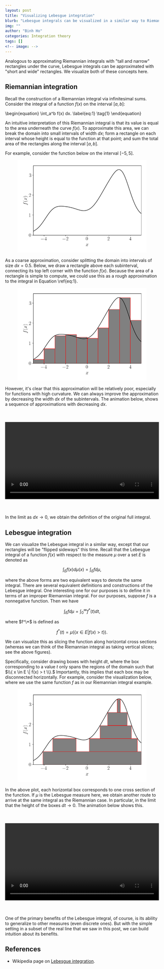 ```yaml
---
layout: post
title: "Visualizing Lebesgue integration"
blurb: "Lebesgue integrals can be visualized in a similar way to Riemannian sums."
img: ""
author: "Binh Ho"
categories: Integration theory
tags: []
<!-- image: -->
---
```


$$\DeclareMathOperator*{\argmin}{arg\,min}$$
$$\DeclareMathOperator*{\argmax}{arg\,max}$$

<style>
.column {
  float: left;
  width: 30%;
  padding: 5px;
}

/* Clear floats after image containers */
.row::after {
  content: "";
  clear: both;
  display: table;
}
</style>

Analogous to approximating Riemannian integrals with "tall and narrow" rectangles under the curve, Lebesgue integrals can be approximated with "short and wide" rectangles. We visualize both of these concepts here.

## Riemannian integration

Recall the construction of a Riemannian integral via infinitesimal sums. Consider the integral of a function $f(x)$ on the interval $[a, b]$:

\begin{equation}
\int_a^b f(x) dx. \label{eq:1} \tag{1}
\end{equation}

An intuitive interpretation of this Riemannian integral is that its value is equal to the area underneath the curve $f(x).$ To approximate this area, we can break the domain into small intervals of width $dx$; form a rectangle on each interval whose height is equal to the function at that point; and sum the total area of the rectangles along the interval $[a, b].$

For example, consider the function below on the interval $[-5, 5].$

<center>
<figure>
  <img src="/assets/lebesgue_integral_function.png">
  <figcaption><i></i></figcaption>
</figure>
</center>

As a coarse approximation, consider splitting the domain into intervals of size $dx=0.5.$ Below, we draw a rectangle above each subinterval, connecting its top left corner with the function $f(x).$ Because the area of a rectangle is simple to compute, we could use this as a rough approximation to the integral in Equation \ref{eq:1}.

<center>
<figure>
  <img src="/assets/riemannian_sum_fixed_dt.png">
  <figcaption><i></i></figcaption>
</figure>
</center>

However, it's clear that this approximation will be relatively poor, especially for functions with high curvature. We can always improve the approximation by decreasing the width $dx$ of the subintervals. The animation below, shows a sequence of approximations with decreasing $dx.$

<center>
<video style="width:100%; text-align:center; display:block; margin-top:50px;" autoplay loop>
<source src="/assets/riemannian_sum_animation.mp4" type="video/mp4">
</video>
<figcaption style="margin-bottom:50px;"><i></i></figcaption>
</center>

In the limit as $dx \to 0,$ we obtain the definition of the original full integral.

## Lebesgue integration

We can visualize the Lebesgue integral in a similar way, except that our rectangles will be "flipped sideways" this time. Recall that the Lebesgue integral of a function $f(x)$ with respect to the measure $\mu$ over a set $E$ is denoted as

$$\int_E f(x) d \mu(x) = \int_E f d \mu,$$

where the above forms are two equivalent ways to denote the same integral. There are several equivalent definitions and constructions of the Lebesgue integral. One interesting one for our purposes is to define it in terms of an improper Riemannian integral. For our purposes, suppose $f$ is a nonnegative function. Then we have

$$\int_E f d \mu = \int_0^\infty f^*(t) dt,$$

where $f^\*$ is defined as

$$f^*(t) = \mu\left(\{ x \in E | f(x) > t \}\right).$$

We can visualize this as slicing the function along horizontal cross sections (whereas we can think of the Riemannian integral as taking vertical slices; see the above figures).

Specifically, consider drawing boxes with height $dt,$ where the box corresponding to a value $t$ only spans the regions of the domain such that $\\{ x \in E \| f(x) > t \\}.$ Importantly, this implies that each box may be disconnected horizontally. For example, consider the visualization below, where we use the same function $f$ as in our Riemannian integral example.

<center>
<figure>
  <img src="/assets/lebesgue_sum_fixed_dt.png">
  <figcaption><i></i></figcaption>
</figure>
</center>

In the above plot, each horizontal box corresponds to one cross section of the function. If $\mu$ is the Lebesgue measure here, we obtain another route to arrive at the same integral as the Riemannian case. In particular, in the limit that the height of the boxes $dt \to 0.$ The animation below shows this.

<center>
<video style="width:100%; text-align:center; display:block; margin-top:50px;" autoplay loop>
<source src="/assets/lebesgue_sum_animation.mp4" type="video/mp4">
</video>
<figcaption style="margin-bottom:50px;"><i></i></figcaption>
</center>

One of the primary benefits of the Lebesgue integral, of course, is its ability to generalize to other measures (even discrete ones). But with the simple setting in a subset of the real line that we saw in this post, we can build intuition about its benefits.


## References

- Wikipedia page on [Lebesgue integration](https://www.wikiwand.com/en/Lebesgue_integration#/Via_improper_Riemann_integral).




